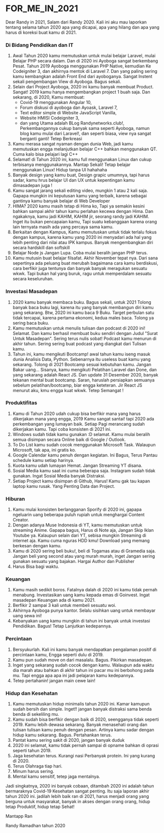 
# FOR_ME_IN_2021

Dear Randy in 2021,
Salam dari Randy 2020. Kali ini aku mau laporkan tentang selama tahun 2020 apa yang dicapai, apa yang hilang dan apa yang harus di koreksi buat kamu di 2021.

### Di Bidang Pendidikan dan IT
1. Awal Tahun 2020 kamu memutuskan untuk mulai belajar Laravel, mulai Belajar PHP secara dalam. Dan di 2020 ini Ayoboga sangat berkembang Pesat. Tahun 2019 Ayoboga menggunakan PHP Native, kemudian Ke Codeigniter 3, dan akhirnya mentok di Laravel 7. Dan yang paling sering kamu kembangkan adalah Front End dari ayoboganya. Sangat Instent sekali pengembangan View di Ayoboga. Bagus sekali.
2. Selain dari Project Ayoboga, 2020 ini kamu banyak membuat Product. Sangat! 2019 kamu hanya mengembangkan project 1 buah saja. Dan sekarang, di 2020, Kamu membuat:
	- Covid-19 menggunakan Angular 10, 
	- Forum diskusi di ayoboga dan Ayoask, Laravel 7, 
	- Text editor simple di Website JavaScript Vanilla, 
	- Website HMISI Codeigniter 3, 
	- dan yang Utama adalah BLog Randynetworks.club!, Perkembangannya cukup banyak sama seperti Ayoboga, namun blog kamu mulai dari Laravel!, dan seperti biasa, view nya sangat berganti ganti! Tetep Berkreasi
3. Kamu merasa sangat nyaman dengan dunia Web, jadi kamu memutuskan engga melanjutkan belajar C++ bahkan menggunakan QT. Cuma kalo bisa pelajari lagi C++
4. Selamat! di Tahun 2020 ini, kamu full menggunakan Linux dan cukup terbisanya menggunakannya. Mantap Sekali! Tetap belajar menggunakan Linux! Hidup tanpa UI hahahaha
5. Banyak design yang kamu buat, Design grapic umumnya, tapi harus sadar, kamu hrus belajar UI dan UX untuk kepentingan kamu dimasadepan juga !
6. Kamu sangat jarang sekali editing video, mungkin 1 atau 2 kali saja. Gapapa mungkin ini keputusan kamu yang terbaik, karena sebagai gantinya kamu banyak belajar di Web Developer
7. HIMA? 2020 kamu masih tetap di Hima ko, Tapi ya semakin kesini bahkan sampai akhir tahun kamu perlahan kecewa dengan Hima. Dan ngakaknya, kamu jadi KAHIM, KAHIM jir, seorang randy jadi KAHIM. Inget itu bukan pencapaian kamu, Tapi suatu kebanggaan karena orang lain ternyata masih ada yang percaya sama kamu.
8. Berkaitan dengan Kampus, Kamu memutuskan untuk tidak terlalu fokus dengan kampus, karena kamu yang 2020 ini menyadari ada hal yang lebih penting dari nilai atau IPK kampus. Banyak mengembangkan diri secara hardskill dan softskill
9. Belajar Node js Jangan Lupa. Coba mulai beralih jangan PHP terus.
10. Kamu mutusin buat belajar filsafat. Akhir November tepat nya. Dari sana sepertinya ada peluang buat merubah bagaimana cara kamu berdiskusi, cara berfikir juga tentunya dan banyak banyak meragukan sesuatu wkwk. Tapi bukan hal yang buruk, ragu untuk memperdalam sesuatu secara keseluruhan.

### Investasi Masadepan
1. 2020 kamu banyak membaca buku. Bagus sekali, untuk 2021 Tolong  banyak  baca buku lagi, karena itu yang banyak membangun diri kamu yang sekarang. Btw, 2020 ini kamu baca 9 Buku. Target perbulan satu tidak tercapai, karena pertama ekonomi, kedua males baca. Tolong ya sering baca buku.
2. Kamu memutuskan untuk menulis tulisan dan podcast di 2020 ini! Selamat. Dan kamu berhasil membuat buku sendiri dengan Judul "Surat Untuk Masadepan". Sering terus nulis sobat! Podcast kamu menurun di akhir tahun. Sering sering buat podcast yang diangkat dari Tulisan kamu.
3. Tahun ini, kamu mengikuti Bootcamp! awal tahun kamu iseng masuk dunia Analisis Data, Python. Sebenarnya itu useless buat kamu yang sekarang. Tolong di 2021 Bootcamp sesuai kebutuhan kamu. Jangan Bakar uang... Sisanya, kamu mengikuti Pelatihan Laravel dan Done, dan yang sekarang adalah React JS. Dan update 31 Desember 2020, banyak tekanan mental buat bootcamp. Saran, haruslah persiapkan semuanya sebelum pelatihan/bootcamp, biar engga keteteran. Jir React JS menurut aku, kmu engga kuat wkwk. Tetep Semangat !

### Produktifitas
1. Kamu di Tahun 2020 udah cukup bisa berfikir mana yang harus dikerjakan mana yang engga, 2019 Kamu sangat santai! tapi 2020 ada perkembangan yang lumayan baik. Setiap Pagi merancang sudah dikerjakan kamu. Tapi coba konsisten di 2021 ini.
2. Windows sudah tidak kamu gunakan :D selamat. Kamu mulai beralih semua disimpan secara Online baik di Google / Outlook. 
3. To Do List kamu sudah cocok menggunakan Microsoft Task. Walaupun Microsoft, tak apa, ini gratis ko.
4. Google Calendar kamu penuh dengan kegiatan. Ini Bagus, Terus Pantau schedule kamu setiap harinya.
5. Kuota kamu udah lumayan Hemat. Jangan Streaming YT disana.
6. Sosial Media kamu saat ini cuma beberapa saja. Instagram sudah tidak gunakan. Ingat Sosial Media banyak Distraksi.
7. Setiap Project kamu disimpan di Github, Harus! Kamu gak tau kapan laptop kamu rusak. Yang Penting Data dan Project.

### Hiburan
1. Kamu mulai konsisten berlangganan Sporify di 2020 ini, gapapa ngeluarin uang beberapa puluh rupiah untuk menghargai Content Creator.
2. Dengan adanya Muse Indonesia di YT, kamu memutuskan untuk streaming Anime. Gapapa bagus, Harus di Note aja, Jangan Skip Iklan Youtube ya. Kalaupun selain dari YT, sebisa mungkin Streaming di internet aja. Kamu cuma nguras HDD kmu! Download yang memang berkesan dengan kamu.
3. Kamu di 2020 sering beli buku!, beli di Togamas atau di Gramedia saja. Jangan beli yang second atau yang murah murah, inget Jangan sering gunakan sesuatu yang bajakan. Hargai Author dan Publisher
4. Harus Bisa bagi waktu. 

### Keuangan
1. Kamu masih sedikit boros. Fatalnya dalah di 2020 ini kamu tidak pernah menabung. Investasikan uang kamu kepada emas di Goinvest. Ingat masadepan Keuangan ada di kamu 2021. 
2. Berfikir 2 sampai 3 kali untuk membeli sesuatu woi.
3. Akhirnya Ayoboga punya kantor. Selalu sisihkan uang untuk membayar uang sewa ini!
4. Kebanyakan uang kamu mungkin di tahun ini banyak untuk investasi Pendidikan. Bagus! Tetap Lanjutkan kedepannya. 

### Percintaan
1. Bersyukurlah. Kali ini kamu banyak mendapatkan pengalaman positif di percintaan kamu, Engga seperti dulu di 2019. 
2. Kamu pun sudah move on dari masalalu. Bagus. Pikirkan masadepan.
3. Inget yang sekarang sudah cocok dengan kamu. Walaupun ada waktu dia marah atau bahkan di akhir tahun ini pacar mu ini berbohong pada mu. Tapi engga apa apa ini jadi pelajaran kamu kedepannya.
4. Tetep pertahanin! jangan main cewe lain! 

### Hidup dan Kesehatan
1. Kamu memutuskan hidup minimalis tahun 2020 ini. Kamar kamupun sudah bersih dan simple. Inget!! jangan banyak distraksi sama benda benda di sekeliling mu.
2. Kamu sudah bisa berfikir dengan baik di 2020, seengganya tidak seperti 2019. Kamu lebih dewasa sekarang. Banyak menasehati orang dan tulisan tulisan kamu penuh dengan pesan. Artinya kamu sadar dengan hidup kamu sekarang. Bagus. Pertahankan terus.
3. Pantat kamu sering sakit di 2020, jangan banyak duduk 
4. 2020 ini selamat, kamu tidak pernah sampai di opname bahkan di oprasi seperti tahun 2019.
5. Jaga kesehatan terus. Kurangi nasi Perbanyak protein. Ini yang kurang di 2020.
6. Terus Olahraga tiap hari. 
7. Minum harus sering.
8. Mental kamu sensitif, tetep jaga mentalnya.

Jadi singkatnya, 2020 ini banyak cobaan, ditambah 2020 ini adalah tahun bermaraknya Covid-19 Kesehatan sangat penting. Itu saja laporan akhir tahun 2020 ini. jadilah lebih baik ran di 2021, harus menjadi orang yang berguna untuk masyarakat, banyak in akses dengan orang orang, hidup tetap Produktif, hidup tetap Sehat!

Mantapp Ran

Randy Ramadhan tahun 2020
